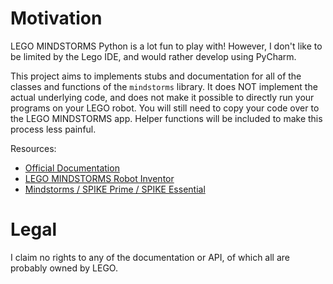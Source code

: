 # Motivation

LEGO MINDSTORMS Python is a lot fun to play with! However, I don't like to be limited by the Lego IDE, and would rather develop using PyCharm.

This project aims to implements stubs and documentation for all of the classes and functions of the `mindstorms` library. It does NOT implement the actual underlying code, and does not make it possible to directly run your programs on your LEGO robot. You will still need to copy your code over to the LEGO MINDSTORMS app. Helper functions will be included to make this process less painful.

Resources:

* [Official Documentation](https://lego.github.io/MINDSTORMS-Robot-Inventor-hub-API/)
* [LEGO MINDSTORMS Robot Inventor](https://www.microsoft.com/en-us/p/lego-mindstorms-robot-inventor/9mtq0n7w1d6x?activetab=pivot:overviewtab)
* [Mindstorms / SPIKE Prime / SPIKE Essential](https://github.com/gpdaniels/spike-prime)

# Legal

I claim no rights to any of the documentation or API, of which all are probably owned by LEGO.

